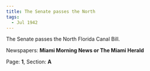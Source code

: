 ```yaml
---  
title: The Senate passes the North  
tags:  
  - Jul 1942  
---  
```

  
The Senate passes the North Florida Canal Bill.  
  
Newspapers: **Miami Morning News or The Miami Herald**  
  
Page: **1**, Section: **A** 
